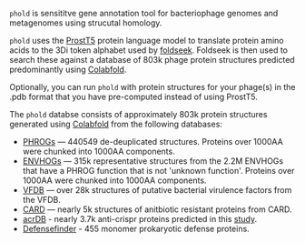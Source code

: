 `phold` is sensititve gene annotation tool for bacteriophage genomes and metagenomes using strucutal homology. 

`phold` uses the [ProstT5](https://github.com/mheinzinger/ProstT5) protein language model to translate protein amino acids to the 3Di token alphabet used by [foldseek](https://github.com/steineggerlab/foldseek). Foldseek is then used to search these against a database of 803k phage protein structures predicted predominantly using [Colabfold](https://github.com/sokrypton/ColabFold). 

Optionally, you can run `phold` with protein structures for your phage(s) in the .pdb format that you have pre-computed instead of using ProstT5.

The `phold` databse consists of approximately 803k protein structures generated using [Colabfold](https://github.com/sokrypton/ColabFold) from the following databases:

* [PHROGs](https://phrogs.lmge.uca.fr) — 440549 de-deuplicated structures. Proteins over 1000AA were chunked into 1000AA components.
* [ENVHOGs](http://envhog.u-ga.fr/envhog/) — 315k representative structures from the 2.2M ENVHOGs that have a PHROG function that is not 'unknown function'. Proteins over 1000AA were chunked into 1000AA components.
* [VFDB](http://www.mgc.ac.cn/VFs/main.htm) — over 28k structures of putative bacterial virulence factors from the VFDB.
* [CARD](https://card.mcmaster.ca) — nearly 5k structures of anitbiotic resistant proteins from CARD.
* [acrDB](https://bcb.unl.edu/AcrDB/) - nearly 3.7k anti-crispr proteins predicted in this [study](https://doi.org/10.1089/crispr.2023.0011).
* [Defensefinder](https://defensefinder.mdmlab.fr) - 455 monomer prokaryotic defense proteins.


